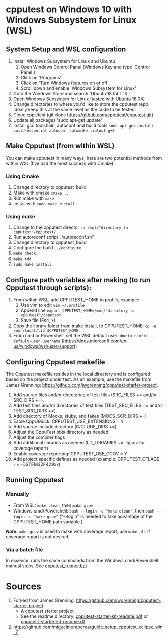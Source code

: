 # cpputest on Windows 10 with Windows Subsystem for Linux (WSL)

## System Setup and WSL configuration
1. Install Windows Subsystem for Linux and Ubuntu
   1. Open Windows Control Panel (Windows Key and type 'Control Panel')
   1. Click on 'Programs'
   1. Click on 'Turn Windows features on or off'
   1. Scroll down and enable 'Windows Subsystem for Linux'
1. Goto the Windows Store and search 'Ubuntu 18.04 LTS'
1. Open Windows Subsystem for Linux (tested with Ubuntu 18.04)
1. Change directories to where you'd like to store the cpputest repo.  Ideally keep this at the same level as the code to be tested.
1. Clone cppUtest (git clone https://github.com/cpputest/cpputest.git)
1. Update all packages 'sudo apt-get update'
1. Install gcc toolchain, autoconf and build tools `sudo apt-get install build-essential autoconf automake libtool g++`


## Make Cpputest (from within WSL)
You can make cpputest in many ways, here are two potential methods from within WSL (I've had the most success with Cmake).

### Using Cmake
1. Change directory to cpputest_build
1. Make with cmake `cmake ..`
1. Run make with `make`
1. Install with `sudo make install`

### Using make
1. Change to the cpputest director `cd /mnt/"directory to cppUtest"/cpputest/`
1. Run autoreconf script './autoreconf.sh"
1. Change directory to cpputest_build
1. Configure the build  `../configure`
1. `make check`
1. `make tdd`
1. `sudo make install`

## Configure path variables after making (to run Cpputest through scripts):
1. From within WSL, add CPPUTEST_HOME to profile, example:
   1. Use vim to edit `vim ~/.profile`
   1. Append line `export CPPUTEST_HOME=/mnt/"directory to cppUtest"/cpputest`
   1. Save file (Esc, x)
1. Copy the library folder from make install, to CPPUTEST_HOME: `cp -a /usr/local/lib $CPPUTEST_HOME`
1. From cmd or Powershell, set the WSL default user `ubuntu config --default-user username` (https://docs.microsoft.com/en-us/windows/wsl/user-support)

## Configuring Cpputest makefile
The Cpputest makefile resides in the local directory and is configured based on the project under test.  As an example, use the makefile from James Grenning: https://github.com/jwgrenning/cpputest-starter-project.

1. Add source files and/or directories of test files (SRC_FILES += and/or SRC_DIRS +=).
1. Add test files and/or directories of test files (TEST_SRC_FILES += and/or TEST_SRC_DIRS +=).
1. Add directory of Mocks, stubs, and fakes (MOCS_SCR_DIRS +=)
1. Eable CppUMock: CPPUTEST_USE_EXTENSIONS = Y
1. Add source include directory (INCLUDE_DIRS +=)
1. Adjust the CppuTest objs directory as needed
1. Adjust the compiler flags
1. Add additional libraries as needed (LD_LIBRARIES += -lgcov for coverage report)
1. Enable coverage reporting: CPPUTEST_USE_GCOV = Y
1. Add project specific defines as needed (example: CPPUTEST_CFLAGS += -DSTEM32F429xx)


## Running Cpputest
### Manually
* From WSL: `make clean`, then `make gcov`
* Windows cmd/Powershell: `bash --login -c "make clean"`, then `bash --login -c "make gcov"` ("--login" is needed to take advantage of the CPPUTEST_HOME path variable.)

**_Note_**: `make gcov` is used to make with coverage report, use `make all` if coverage report is not desired.

### Via a batch file
In essence, runs the same commands from the Windows cmd/Powershell manual steps.  See [cpputest_runner.bat](CA_Headphones\CA_Headphones\MDK-ARM\cpputest_runner.bat)

# Sources
1. Forked from James Grenning: https://github.com/jwgrenning/cpputest-starter-project
    * A cpputest starter project
	* See the readme directory: [cpputest-starter-kit-readme.pdf](readme/cpputest-starter-kit-readme.pdf) or [cpputest-starter-kit-readme.rtf](readme/cpputest-starter-kit-readme.rtf)
1. https://github.com/miguelmoraperea/guide_setup_cpputest_eclipse_win_7
